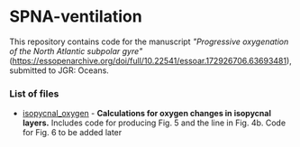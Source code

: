 # SPNA-ventilation

This repository contains code for the manuscript *"Progressive oxygenation of the North Atlantic subpolar gyre"* (https://essopenarchive.org/doi/full/10.22541/essoar.172926706.63693481), submitted to JGR: Oceans.

### List of files

* [isopycnal_oxygen](isopycnal_oxygen.ipynb) - **Calculations for oxygen changes in isopycnal layers.** Includes code for producing Fig. 5 and the line in Fig. 4b. Code for Fig. 6 to be added later